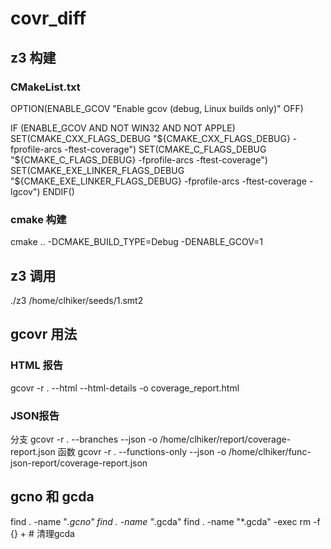 # covr_diff

## z3 构建

### CMakeList.txt 
OPTION(ENABLE_GCOV "Enable gcov (debug, Linux builds only)" OFF)

IF (ENABLE_GCOV AND NOT WIN32 AND NOT APPLE)
  SET(CMAKE_CXX_FLAGS_DEBUG "${CMAKE_CXX_FLAGS_DEBUG} -fprofile-arcs -ftest-coverage")
  SET(CMAKE_C_FLAGS_DEBUG "${CMAKE_C_FLAGS_DEBUG} -fprofile-arcs -ftest-coverage")
  SET(CMAKE_EXE_LINKER_FLAGS_DEBUG "${CMAKE_EXE_LINKER_FLAGS_DEBUG} -fprofile-arcs -ftest-coverage -lgcov")
ENDIF()

### cmake 构建
cmake .. -DCMAKE_BUILD_TYPE=Debug -DENABLE_GCOV=1

## z3 调用
./z3 /home/clhiker/seeds/1.smt2

## gcovr 用法
### HTML 报告
gcovr -r . --html --html-details -o coverage_report.html

### JSON报告
分支
gcovr -r . --branches --json -o /home/clhiker/report/coverage-report.json
函数
gcovr -r . --functions-only --json -o /home/clhiker/func-json-report/coverage-report.json


## gcno 和 gcda
find . -name "*.gcno"
find . -name "*.gcda"
find . -name "*.gcda" -exec rm -f {} +      # 清理gcda